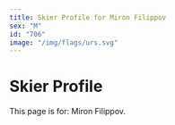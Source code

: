 ```yaml
---
title: Skier Profile for Miron Filippov
sex: "M"
id: "706"
image: "/img/flags/urs.svg" 
---
```


# Skier Profile

This page is for: Miron Filippov.
    